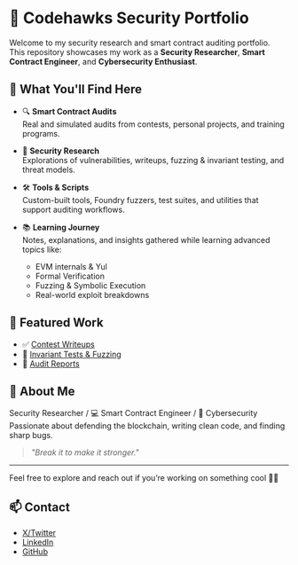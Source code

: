 # 🦅 Codehawks Security Portfolio

Welcome to my security research and smart contract auditing portfolio.  
This repository showcases my work as a **Security Researcher**, **Smart Contract Engineer**, and **Cybersecurity Enthusiast**.  

## 🧠 What You'll Find Here

- 🔍 **Smart Contract Audits**  
  Real and simulated audits from contests, personal projects, and training programs.

- 🧪 **Security Research**  
  Explorations of vulnerabilities, writeups, fuzzing & invariant testing, and threat models.

- 🛠️ **Tools & Scripts**  
  Custom-built tools, Foundry fuzzers, test suites, and utilities that support auditing workflows.

- 📚 **Learning Journey**  
  Notes, explanations, and insights gathered while learning advanced topics like:
  - EVM internals & Yul
  - Formal Verification
  - Fuzzing & Symbolic Execution
  - Real-world exploit breakdowns

## 🚀 Featured Work

- ✅ [Contest Writeups](./contests)
- 🔬 [Invariant Tests & Fuzzing](./fuzzing)
- 🧾 [Audit Reports](./reports)

## 💬 About Me

Security Researcher / 💻 Smart Contract Engineer / 🔐 Cybersecurity  
Passionate about defending the blockchain, writing clean code, and finding sharp bugs.

> _"Break it to make it stronger."_

---

Feel free to explore and reach out if you’re working on something cool 🧠✨

## 📫 Contact

- [X/Twitter](https://x.com/the2ke)
- [LinkedIn](https://linkedin.com/in/enock-kodogoli)
- [GitHub](https://github.com/theblack2ke)
